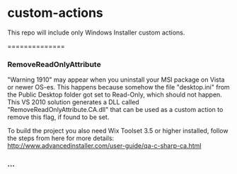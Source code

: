 custom-actions
==============

This repo will include only Windows Installer custom actions. 

==============

### RemoveReadOnlyAttribute ###


"Warning 1910" may appear when you uninstall your MSI package on Vista or newer OS-es. This happens because somehow the file "desktop.ini" from the Public Desktop folder got set to Read-Only, which should not happen. 
This VS 2010 solution generates a DLL called "RemoveReadOnlyAttribute.CA.dll" that can be used as a custom action to remove this flag, if found to be set. 

To build the project you also need Wix Toolset 3.5 or higher installed, follow the steps from here for more details: 
http://www.advancedinstaller.com/user-guide/qa-c-sharp-ca.html


### ... ###
